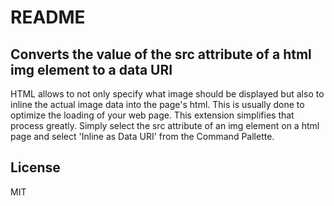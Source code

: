 # README
## Converts the value of the src attribute of a html img element to a data URI
HTML allows to not only specify what image should be displayed but also to inline the actual image data into the page's html.
This is usually done to optimize the loading of your web page. This extension simplifies that process greatly. Simply select
the src attribute of an img element on a html page and select 'Inline as Data URI' from the Command Pallette.

## License
MIT